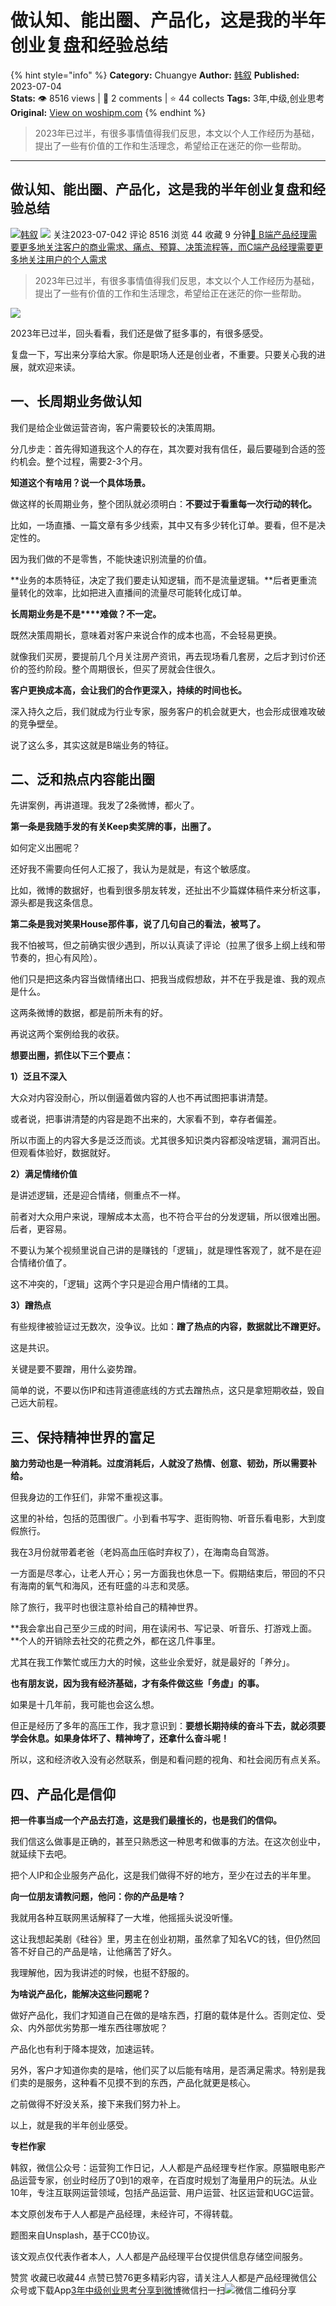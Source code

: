 # 做认知、能出圈、产品化，这是我的半年创业复盘和经验总结
{% hint style="info" %}
**Category:** Chuangye
**Author:** [韩叙](https://www.woshipm.com/u/57956)
**Published:** 2023-07-04  
**Stats:** 👁️ 8516 views | 💬 2 comments | ⭐ 44 collects
**Tags:** 3年,中级,创业思考
**Original:** [View on woshipm.com](https://www.woshipm.com/chuangye/5860183.html)
{% endhint %}
> 2023年已过半，有很多事情值得我们反思，本文以个人工作经历为基础，提出了一些有价值的工作和生活理念，希望给正在迷茫的你一些帮助。

---

## 做认知、能出圈、产品化，这是我的半年创业复盘和经验总结

[![](https://image.woshipm.com/wp-files/2015/11/IMG_0437.jpg!/both/72x72)](https://www.woshipm.com/u/57956)[韩叙](https://www.woshipm.com/u/57956) ![](https://static.woshipm.com/tag/1121_1@2x.png) 关注2023-07-042 评论 8516 浏览 44 收藏 9 分钟[🔗 B端产品经理需要更多地关注客户的商业需求、痛点、预算、决策流程等，而C端产品经理需要更多地关注用户的个人需求](https://ke.qidianla.com/courses/bcpm)

> 2023年已过半，有很多事情值得我们反思，本文以个人工作经历为基础，提出了一些有价值的工作和生活理念，希望给正在迷茫的你一些帮助。

![](https://image.woshipm.com/2023/04/14/81b09606-da9e-11ed-aee8-00163e0b5ff3.png)

2023年已过半，回头看看，我们还是做了挺多事的，有很多感受。

复盘一下，写出来分享给大家。你是职场人还是创业者，不重要。只要关心我的进展，就欢迎来读。

## 一、长周期业务做认知

我们是给企业做运营咨询，客户需要较长的决策周期。

分几步走：首先得知道我这个人的存在，其次要对我有信任，最后要碰到合适的签约机会。整个过程，需要2-3个月。

**知道这个有啥用？说一个具体场景。**

做这样的长周期业务，整个团队就必须明白：**不要过于看重每一次行动的转化。**

比如，一场直播、一篇文章有多少线索，其中又有多少转化订单。要看，但不是决定性的。

因为我们做的不是零售，不能快速识别流量的价值。

**业务的本质特征，决定了我们要走认知逻辑，而不是流量逻辑。**后者更重流量转化的效率，比如把进入直播间的流量尽可能转化成订单。

**长周期业务是不是****难做？不一定。**

既然决策周期长，意味着对客户来说合作的成本也高，不会轻易更换。

就像我们买房，要提前几个月关注房产资讯，再去现场看几套房，之后才到讨价还价的签约阶段。整个周期很长，但买了房就会住很久。

**客户更换成本高，会让我们的合作更深入，持续的时间也长。**

深入持久之后，我们就成为行业专家，服务客户的机会就更大，也会形成很难攻破的竞争壁垒。

说了这么多，其实这就是B端业务的特征。

## 二、泛和热点内容能出圈

先讲案例，再讲道理。我发了2条微博，都火了。

**第一条是我随手发的有关Keep卖奖牌的事，出圈了。**

如何定义出圈呢？

还好我不需要向任何人汇报了，我认为是就是，有这个敏感度。

比如，微博的数据好，也看到很多朋友转发，还扯出不少篇媒体稿件来分析这事，源头都是我这条信息。

**第二条是我对笑果House那件事，说了几句自己的看法，被骂了。**

我不怕被骂，但之前确实很少遇到，所以认真读了评论（拉黑了很多上纲上线和带节奏的，担心有风险）。

他们只是把这条内容当做情绪出口、把我当成假想敌，并不在乎我是谁、我的观点是什么。

这两条微博的数据，都是前所未有的好。

再说这两个案例给我的收获。

**想要出圈，抓住以下三个要点：**

**1）泛且不深入**

大众对内容没耐心，所以倒逼着做内容的人也不再试图把事讲清楚。

或者说，把事讲清楚的内容是跑不出来的，大家看不到，幸存者偏差。

所以市面上的内容大多是泛泛而谈。尤其很多知识类内容都没啥逻辑，漏洞百出。但观看体验好，数据就好。

**2）满足情绪价值**

是讲述逻辑，还是迎合情绪，侧重点不一样。

前者对大众用户来说，理解成本太高，也不符合平台的分发逻辑，所以很难出圈。后者，更容易。

不要认为某个视频里说自己讲的是赚钱的「逻辑」，就是理性客观了，就不是在迎合情绪价值了。

这不冲突的，「逻辑」这两个字只是迎合用户情绪的工具。

**3）蹭热点**

有些规律被验证过无数次，没争议。比如：**蹭了热点的内容，数据就比不蹭更好。**

这是共识。

关键是要不要蹭，用什么姿势蹭。

简单的说，不要以伤IP和违背道德底线的方式去蹭热点，这只是拿短期收益，毁自己远大前程。

## 三、保持精神世界的富足

**脑力劳动也是一种消耗。过度消耗后，人就没了热情、创意、韧劲，所以需要补给。**

但我身边的工作狂们，非常不重视这事。

这里的补给，包括的范围很广。小到看书写字、逛街购物、听音乐看电影，大到度假旅行。

我在3月份就带着老爸（老妈高血压临时弃权了），在海南岛自驾游。

一方面是尽孝心，让老人开心；另一方面我也休息一下。假期结束后，带回的不只有海南的氧气和海风，还有旺盛的斗志和灵感。

除了旅行，我平时也很注意补给自己的精神世界。

**我会拿出自己至少三成的时间，用在读闲书、写记录、听音乐、打游戏上面。**个人的开销除去社交的花费之外，都在这几件事里。

尤其在我工作繁忙或压力大的时候，这些业余爱好，就是最好的「养分」。

**也有朋友说，因为我有经济基础，才有条件做这些「务虚」的事。**

如果是十几年前，我可能也会这么想。

但正是经历了多年的高压工作，我才意识到：**要想长期持续的奋斗下去，就必须要学会休息。如果身体坏了、精神垮了，还拿什么奋斗呢！**

所以，这和经济收入没有必然联系，倒是和看问题的视角、和社会阅历有点关系。

## 四、产品化是信仰

**把一件事当成一个产品去打造，这是我们最擅长的，也是我们的信仰。**

我们信这么做事是正确的，甚至只熟悉这一种思考和做事的方法。在这次创业中，就延续下去吧。

把个人IP和企业服务产品化，这是我们做得不好的地方，至少在过去的半年里。

**向一位朋友请教问题，他问：你的产品是啥？**

我就用各种互联网黑话解释了一大堆，他摇摇头说没听懂。

这让我想起美剧《硅谷》里，男主在创业初期，虽然拿了知名VC的钱，但仍然回答不好自己的产品是啥，让他痛苦了好久。

我理解他，因为我讲述的时候，也挺不舒服的。

**为啥说产品化，能解决这些问题呢？**

做好产品化，我们才知道自己在做的是啥东西，打磨的载体是什么。否则定位、受众、内外部优劣势那一堆东西往哪放呢？

产品化也有利于降本提效，加速运转。

另外，客户才知道你卖的是啥，他们买了以后能有啥用，是否满足需求。特别是我们卖的是服务，这种看不见摸不到的东西，产品化就更是核心。

之前做得不好没关系，接下来我们努力补上。

以上，就是我的半年创业感受。

**专栏作家**

韩叙，微信公众号：运营狗工作日记，人人都是产品经理专栏作家。原猫眼电影产品运营专家，创业时经历了0到1的艰辛，在百度时规划了海量用户的玩法。从业10年，专注互联网运营领域，包括产品运营、用户运营、社区运营和UGC运营。

本文原创发布于人人都是产品经理，未经许可，不得转载。

题图来自Unsplash，基于CC0协议。

该文观点仅代表作者本人，人人都是产品经理平台仅提供信息存储空间服务。

赞赏 收藏已收藏44 点赞已赞76更多精彩内容，请关注人人都是产品经理微信公众号或下载App[3年](https://www.woshipm.com/tag/3%e5%b9%b4)[中级](https://www.woshipm.com/tag/%e4%b8%ad%e7%ba%a7)[创业思考](https://www.woshipm.com/tag/%e5%88%9b%e4%b8%9a%e6%80%9d%e8%80%83)[分享到微博](https://service.weibo.com/share/share.php?appkey=2775287854&title=做认知、能出圈、产品化，这是我的半年创业复盘和经验总结&url=https://www.woshipm.com/chuangye/5860183.html&pic=https://image.woshipm.com/2023/04/14/81b09606-da9e-11ed-aee8-00163e0b5ff3.png)微信扫一扫![微信二维码](https://api.pwmqr.com/qrcode/create/?url=https://www.woshipm.com/chuangye/5860183.html)分享